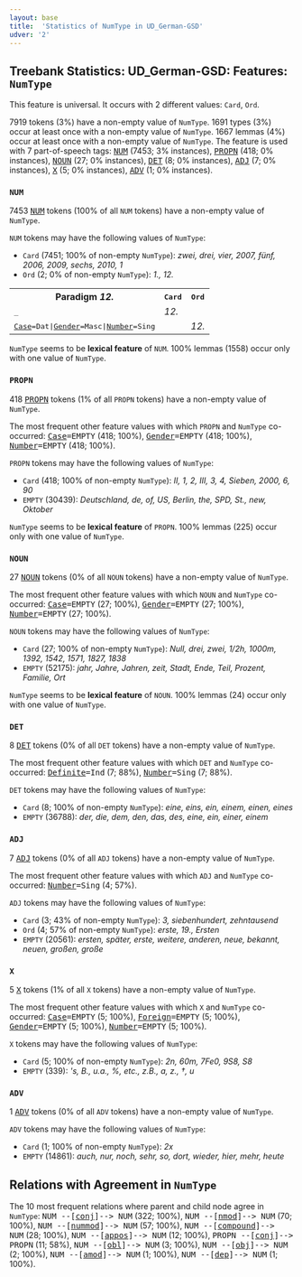 ```yaml
---
layout: base
title:  'Statistics of NumType in UD_German-GSD'
udver: '2'
---
```


## Treebank Statistics: UD_German-GSD: Features: `NumType`

This feature is universal.
It occurs with 2 different values: `Card`, `Ord`.

7919 tokens (3%) have a non-empty value of `NumType`.
1691 types (3%) occur at least once with a non-empty value of `NumType`.
1667 lemmas (4%) occur at least once with a non-empty value of `NumType`.
The feature is used with 7 part-of-speech tags: <tt><a href="de_gsd-pos-NUM.html">NUM</a></tt> (7453; 3% instances), <tt><a href="de_gsd-pos-PROPN.html">PROPN</a></tt> (418; 0% instances), <tt><a href="de_gsd-pos-NOUN.html">NOUN</a></tt> (27; 0% instances), <tt><a href="de_gsd-pos-DET.html">DET</a></tt> (8; 0% instances), <tt><a href="de_gsd-pos-ADJ.html">ADJ</a></tt> (7; 0% instances), <tt><a href="de_gsd-pos-X.html">X</a></tt> (5; 0% instances), <tt><a href="de_gsd-pos-ADV.html">ADV</a></tt> (1; 0% instances).

### `NUM`

7453 <tt><a href="de_gsd-pos-NUM.html">NUM</a></tt> tokens (100% of all `NUM` tokens) have a non-empty value of `NumType`.

`NUM` tokens may have the following values of `NumType`:

* `Card` (7451; 100% of non-empty `NumType`): <em>zwei, drei, vier, 2007, fünf, 2006, 2009, sechs, 2010, 1</em>
* `Ord` (2; 0% of non-empty `NumType`): <em>1., 12.</em>

<table>
  <tr><th>Paradigm <i>12.</i></th><th><tt>Card</tt></th><th><tt>Ord</tt></th></tr>
  <tr><td><tt>_</tt></td><td><em>12.</em></td><td></td></tr>
  <tr><td><tt><tt><a href="de_gsd-feat-Case.html">Case</a></tt><tt>=Dat</tt>|<tt><a href="de_gsd-feat-Gender.html">Gender</a></tt><tt>=Masc</tt>|<tt><a href="de_gsd-feat-Number.html">Number</a></tt><tt>=Sing</tt></tt></td><td></td><td><em>12.</em></td></tr>
</table>

`NumType` seems to be **lexical feature** of `NUM`. 100% lemmas (1558) occur only with one value of `NumType`.

### `PROPN`

418 <tt><a href="de_gsd-pos-PROPN.html">PROPN</a></tt> tokens (1% of all `PROPN` tokens) have a non-empty value of `NumType`.

The most frequent other feature values with which `PROPN` and `NumType` co-occurred: <tt><a href="de_gsd-feat-Case.html">Case</a></tt><tt>=EMPTY</tt> (418; 100%), <tt><a href="de_gsd-feat-Gender.html">Gender</a></tt><tt>=EMPTY</tt> (418; 100%), <tt><a href="de_gsd-feat-Number.html">Number</a></tt><tt>=EMPTY</tt> (418; 100%).

`PROPN` tokens may have the following values of `NumType`:

* `Card` (418; 100% of non-empty `NumType`): <em>II, 1, 2, III, 3, 4, Sieben, 2000, 6, 90</em>
* `EMPTY` (30439): <em>Deutschland, de, of, US, Berlin, the, SPD, St., new, Oktober</em>

`NumType` seems to be **lexical feature** of `PROPN`. 100% lemmas (225) occur only with one value of `NumType`.

### `NOUN`

27 <tt><a href="de_gsd-pos-NOUN.html">NOUN</a></tt> tokens (0% of all `NOUN` tokens) have a non-empty value of `NumType`.

The most frequent other feature values with which `NOUN` and `NumType` co-occurred: <tt><a href="de_gsd-feat-Case.html">Case</a></tt><tt>=EMPTY</tt> (27; 100%), <tt><a href="de_gsd-feat-Gender.html">Gender</a></tt><tt>=EMPTY</tt> (27; 100%), <tt><a href="de_gsd-feat-Number.html">Number</a></tt><tt>=EMPTY</tt> (27; 100%).

`NOUN` tokens may have the following values of `NumType`:

* `Card` (27; 100% of non-empty `NumType`): <em>Null, drei, zwei, 1/2h, 1000m, 1392, 1542, 1571, 1827, 1838</em>
* `EMPTY` (52175): <em>jahr, Jahre, Jahren, zeit, Stadt, Ende, Teil, Prozent, Familie, Ort</em>

`NumType` seems to be **lexical feature** of `NOUN`. 100% lemmas (24) occur only with one value of `NumType`.

### `DET`

8 <tt><a href="de_gsd-pos-DET.html">DET</a></tt> tokens (0% of all `DET` tokens) have a non-empty value of `NumType`.

The most frequent other feature values with which `DET` and `NumType` co-occurred: <tt><a href="de_gsd-feat-Definite.html">Definite</a></tt><tt>=Ind</tt> (7; 88%), <tt><a href="de_gsd-feat-Number.html">Number</a></tt><tt>=Sing</tt> (7; 88%).

`DET` tokens may have the following values of `NumType`:

* `Card` (8; 100% of non-empty `NumType`): <em>eine, eins, ein, einem, einen, eines</em>
* `EMPTY` (36788): <em>der, die, dem, den, das, des, eine, ein, einer, einem</em>

### `ADJ`

7 <tt><a href="de_gsd-pos-ADJ.html">ADJ</a></tt> tokens (0% of all `ADJ` tokens) have a non-empty value of `NumType`.

The most frequent other feature values with which `ADJ` and `NumType` co-occurred: <tt><a href="de_gsd-feat-Number.html">Number</a></tt><tt>=Sing</tt> (4; 57%).

`ADJ` tokens may have the following values of `NumType`:

* `Card` (3; 43% of non-empty `NumType`): <em>3, siebenhundert, zehntausend</em>
* `Ord` (4; 57% of non-empty `NumType`): <em>erste, 19., Ersten</em>
* `EMPTY` (20561): <em>ersten, später, erste, weitere, anderen, neue, bekannt, neuen, großen, große</em>

### `X`

5 <tt><a href="de_gsd-pos-X.html">X</a></tt> tokens (1% of all `X` tokens) have a non-empty value of `NumType`.

The most frequent other feature values with which `X` and `NumType` co-occurred: <tt><a href="de_gsd-feat-Case.html">Case</a></tt><tt>=EMPTY</tt> (5; 100%), <tt><a href="de_gsd-feat-Foreign.html">Foreign</a></tt><tt>=EMPTY</tt> (5; 100%), <tt><a href="de_gsd-feat-Gender.html">Gender</a></tt><tt>=EMPTY</tt> (5; 100%), <tt><a href="de_gsd-feat-Number.html">Number</a></tt><tt>=EMPTY</tt> (5; 100%).

`X` tokens may have the following values of `NumType`:

* `Card` (5; 100% of non-empty `NumType`): <em>2n, 60m, 7Fe0, 9S8, S8</em>
* `EMPTY` (339): <em>'s, B., u.a., %, etc., z.B., a, z., †, u</em>

### `ADV`

1 <tt><a href="de_gsd-pos-ADV.html">ADV</a></tt> tokens (0% of all `ADV` tokens) have a non-empty value of `NumType`.

`ADV` tokens may have the following values of `NumType`:

* `Card` (1; 100% of non-empty `NumType`): <em>2x</em>
* `EMPTY` (14861): <em>auch, nur, noch, sehr, so, dort, wieder, hier, mehr, heute</em>

## Relations with Agreement in `NumType`

The 10 most frequent relations where parent and child node agree in `NumType`:
<tt>NUM --[<tt><a href="de_gsd-dep-conj.html">conj</a></tt>]--> NUM</tt> (322; 100%),
<tt>NUM --[<tt><a href="de_gsd-dep-nmod.html">nmod</a></tt>]--> NUM</tt> (70; 100%),
<tt>NUM --[<tt><a href="de_gsd-dep-nummod.html">nummod</a></tt>]--> NUM</tt> (57; 100%),
<tt>NUM --[<tt><a href="de_gsd-dep-compound.html">compound</a></tt>]--> NUM</tt> (28; 100%),
<tt>NUM --[<tt><a href="de_gsd-dep-appos.html">appos</a></tt>]--> NUM</tt> (12; 100%),
<tt>PROPN --[<tt><a href="de_gsd-dep-conj.html">conj</a></tt>]--> PROPN</tt> (11; 58%),
<tt>NUM --[<tt><a href="de_gsd-dep-obl.html">obl</a></tt>]--> NUM</tt> (3; 100%),
<tt>NUM --[<tt><a href="de_gsd-dep-obj.html">obj</a></tt>]--> NUM</tt> (2; 100%),
<tt>NUM --[<tt><a href="de_gsd-dep-amod.html">amod</a></tt>]--> NUM</tt> (1; 100%),
<tt>NUM --[<tt><a href="de_gsd-dep-dep.html">dep</a></tt>]--> NUM</tt> (1; 100%).

